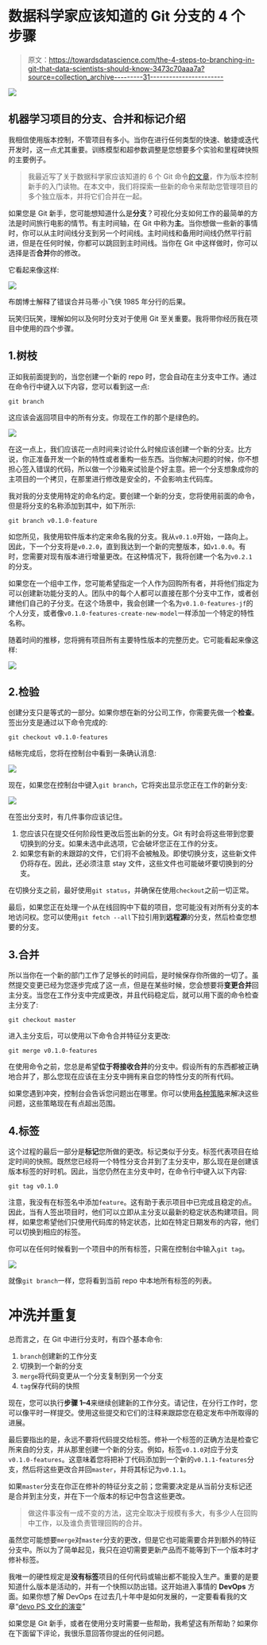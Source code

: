 # 数据科学家应该知道的 Git 分支的 4 个步骤

> 原文：<https://towardsdatascience.com/the-4-steps-to-branching-in-git-that-data-scientists-should-know-3473c70aaa7a?source=collection_archive---------31----------------------->

![](img/62514d4a1d8592d2f98770a60b9ae08a.png)

## 机器学习项目的分支、合并和标记介绍

我相信使用版本控制，不管项目有多小。当你在进行任何类型的快速、敏捷或迭代开发时，这一点尤其重要。训练模型和超参数调整是您想要多个实验和里程碑快照的主要例子。

> 我最近写了关于数据科学家应该知道的 6 个 Git 命令[的文章](/the-only-6-git-commands-you-need-to-know-995065db1ae0)，作为版本控制新手的入门读物。在本文中，我们将探索一些新的命令来帮助您管理项目的多个独立版本，并将它们合并在一起。

如果您是 Git 新手，您可能想知道什么是**分支**？可视化分支如何工作的最简单的方法是时间旅行电影的情节。有主时间轴，在 Git 中称为**主**。当你想做一些新的事情时，你可以从主时间线分支到另一个时间线。主时间线和备用时间线仍然平行前进，但是在任何时候，你都可以跳回到主时间线。当你在 Git 中这样做时，你可以选择是否**合并**你的修改。

它看起来像这样:

![](img/4802156a3ba3e62b20387133e0723cc4.png)

布朗博士解释了错误合并马蒂·小飞侠 1985 年分行的后果。

玩笑归玩笑，理解如何以及何时分支对于使用 Git 至关重要。我将带你经历我在项目中使用的四个步骤。

## 1.树枝

正如我前面提到的，当您创建一个新的 repo 时，您会自动在主分支中工作。通过在命令行中键入以下内容，您可以看到这一点:

`git branch`

这应该会返回项目中的所有分支。你现在工作的那个是绿色的。

![](img/7ce7908118e7ddcb7d1a333db0baf89f.png)

在这一点上，我们应该花一点时间来讨论什么时候应该创建一个新的分支。比方说，你正准备开发一个新的特性或者重构一些东西。当你解决问题的时候，你不想担心签入错误的代码，所以做一个沙箱来试验是个好主意。把一个分支想象成你的主项目的一个拷贝，在那里进行修改是安全的，不会影响主代码库。

我对我的分支使用特定的命名约定。要创建一个新的分支，您将使用前面的命令，但是将分支的名称添加到其中，如下所示:

`git branch v0.1.0-feature`

如您所见，我使用软件版本约定来命名我的分支。我从`v0.1.0`开始，一路向上。因此，下一个分支将是`v0.2.0`，直到我达到一个新的完整版本，如`v1.0.0`。有时，您需要对现有版本进行增量更改。在这种情况下，我将创建一个名为`v0.2.1`的分支。

如果您在一个组中工作，您可能希望指定一个人作为回购所有者，并将他们指定为可以创建新功能分支的人。团队中的每个人都可以直接在那个分支中工作，或者创建他们自己的子分支。在这个场景中，我会创建一个名为`v0.1.0-features-jf`的个人分支，或者像`v0.1.0-features-create-new-model`一样添加一个特定的特性名称。

随着时间的推移，您将拥有项目所有主要特性版本的完整历史。它可能看起来像这样:

![](img/957874f54f1b54d75f0f90bfdb164c2c.png)

## 2.检验

创建分支只是等式的一部分。如果你想在新的分公司工作，你需要先做一个**检查**。签出分支是通过以下命令完成的:

`git checkout v0.1.0-features`

结帐完成后，您将在控制台中看到一条确认消息:

![](img/9aedf0c2ccf8fa50a31911cd7c44cd36.png)

现在，如果您在控制台中键入`git branch`，它将突出显示您正在工作的新分支:

![](img/515b1d59124447d390f21b255241cbad.png)

在签出分支时，有几件事你应该记住。

1.  您应该只在提交任何阶段性更改后签出新的分支。Git 有时会将这些带到您要切换到的分支。如果未选中此选项，它会破坏您正在工作的分支。
2.  如果您有新的未跟踪的文件，它们将不会被触及。即使切换分支，这些新文件仍将存在。因此，还必须注意 stay 文件，这些文件也可能破坏要切换到的分支。

在切换分支之前，最好使用`git status`，并确保在使用`checkout`之前一切正常。

最后，如果您正在处理一个从在线回购中下载的项目，您可能没有对所有分支的本地访问权。您可以使用`git fetch --all`下拉引用到**远程源**的分支，然后检查您想要的分支。

## 3.合并

所以当你在一个新的部门工作了足够长的时间后，是时候保存你所做的一切了。虽然提交变更已经为您逐步完成了这一点，但是在某些时候，您会想要将**变更合并**回主分支。当您在工作分支中完成更改，并且代码稳定后，就可以用下面的命令检查主分支了:

`git checkout master`

进入主分支后，可以使用以下命令合并特征分支更改:

`git merge v0.1.0-features`

在使用命令之前，您总是希望**位于将接收合并**的分支中。假设所有的东西都被正确地合并了，那么您现在应该在主分支中拥有来自您的特性分支的所有代码。

如果您遇到冲突，控制台会告诉您问题出在哪里。你可以使用[各种策略](https://git-scm.com/book/en/v2/Git-Tools-Advanced-Merging)来解决这些问题，这些策略现在有点超出范围。

## 4.标签

这个过程的最后一部分是**标记**您所做的更改。标记类似于分支。标签代表项目在给定时间的快照。既然您已经将一个特性分支合并到了主分支中，那么现在是创建该版本标签的好时机。因此，当您仍然在主分支中时，在命令行中键入以下内容:

`git tag v0.1.0`

注意，我没有在标签名中添加`feature`。这有助于表示项目中已完成且稳定的点。因此，当有人签出项目时，他们可以立即从主分支以最新的稳定状态构建项目。同样，如果您希望他们只使用代码库的特定状态，比如在特定日期发布的内容，他们可以切换到相应的标签。

你可以在任何时候看到一个项目中的所有标签，只需在控制台中输入`git tag`。

![](img/8f5335138ad332a9101e6f223974d322.png)

就像`git branch`一样，您将看到当前 repo 中本地所有标签的列表。

# 冲洗并重复

总而言之，在 Git 中进行分支时，有四个基本命令:

1.  `branch`创建新的工作分支
2.  切换到一个新的分支
3.  `merge`将代码变更从一个分支复制到另一个分支
4.  `tag`保存代码的快照

现在，您可以执行**步骤 1–4**来继续创建新的工作分支。请记住，在分行工作时，您可以像平时一样提交。使用这些提交和它们的注释来跟踪您在稳定发布中所取得的进展。

最后要指出的是，永远不要将代码提交给标签。修补一个标签的正确方法是检查它所来自的分支，并从那里创建一个新的分支。例如，标签`v0.1.0`对应于分支`v0.1.0-features`。这意味着您将把补丁代码添加到一个新的`v0.1.1-features`分支，然后将这些更改合并回`master`，并将其标记为`v0.1.1`。

如果`master`分支在你正在修补的特征分支之前；您需要决定是从当前分支标记还是合并到主分支，并在下一个版本的标记中包含这些更改。

> 做这件事没有一成不变的方法，这完全取决于规模有多大，有多少人在回购中工作，以及谁负责管理回购的合并。

虽然您可能想要`merge`对`master`分支的更改，但是它也可能需要合并到额外的特征分支中。所以为了简单起见，我只在迫切需要更新产品而不能等到下一个版本时才修补标签。

我唯一的硬性规定是**没有标签**项目的任何代码或输出都不能投入生产。重要的是要知道什么版本是活动的，并有一个快照以防出错。这开始进入事情的 **DevOps** 方面。如果你想了解 DevOps 在过去几十年中是如何发展的，一定要看看我的文章“[devo PS 文化的演变](https://codeburst.io/the-evolution-of-the-devops-culture-5734c2c0d037)”

如果您是 Git 新手，或者在使用分支时需要一些帮助，我希望这有所帮助？如果你在下面留下评论，我很乐意回答你提出的任何问题。